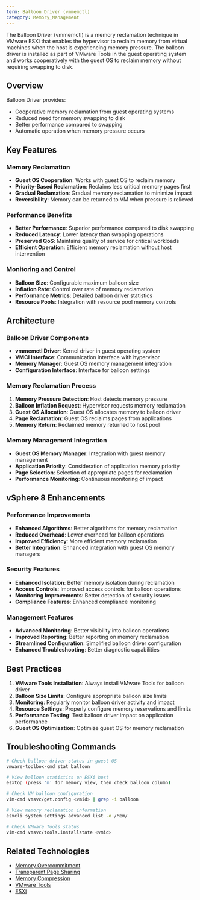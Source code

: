 ```yaml
---
term: Balloon Driver (vmmemctl)
category: Memory_Management
---
```


The Balloon Driver (vmmemctl) is a memory reclamation technique in VMware ESXi that enables the hypervisor to reclaim memory from virtual machines when the host is experiencing memory pressure. The balloon driver is installed as part of VMware Tools in the guest operating system and works cooperatively with the guest OS to reclaim memory without requiring swapping to disk.

## Overview

Balloon Driver provides:
- Cooperative memory reclamation from guest operating systems
- Reduced need for memory swapping to disk
- Better performance compared to swapping
- Automatic operation when memory pressure occurs

## Key Features

### Memory Reclamation
- **Guest OS Cooperation**: Works with guest OS to reclaim memory
- **Priority-Based Reclamation**: Reclaims less critical memory pages first
- **Gradual Reclamation**: Gradual memory reclamation to minimize impact
- **Reversibility**: Memory can be returned to VM when pressure is relieved

### Performance Benefits
- **Better Performance**: Superior performance compared to disk swapping
- **Reduced Latency**: Lower latency than swapping operations
- **Preserved QoS**: Maintains quality of service for critical workloads
- **Efficient Operation**: Efficient memory reclamation without host intervention

### Monitoring and Control
- **Balloon Size**: Configurable maximum balloon size
- **Inflation Rate**: Control over rate of memory reclamation
- **Performance Metrics**: Detailed balloon driver statistics
- **Resource Pools**: Integration with resource pool memory controls

## Architecture

### Balloon Driver Components
- **vmmemctl Driver**: Kernel driver in guest operating system
- **VMCI Interface**: Communication interface with hypervisor
- **Memory Manager**: Guest OS memory management integration
- **Configuration Interface**: Interface for balloon settings

### Memory Reclamation Process
1. **Memory Pressure Detection**: Host detects memory pressure
2. **Balloon Inflation Request**: Hypervisor requests memory reclamation
3. **Guest OS Allocation**: Guest OS allocates memory to balloon driver
4. **Page Reclamation**: Guest OS reclaims pages from applications
5. **Memory Return**: Reclaimed memory returned to host pool

### Memory Management Integration
- **Guest OS Memory Manager**: Integration with guest memory management
- **Application Priority**: Consideration of application memory priority
- **Page Selection**: Selection of appropriate pages for reclamation
- **Performance Monitoring**: Continuous monitoring of impact

## vSphere 8 Enhancements

### Performance Improvements
- **Enhanced Algorithms**: Better algorithms for memory reclamation
- **Reduced Overhead**: Lower overhead for balloon operations
- **Improved Efficiency**: More efficient memory reclamation
- **Better Integration**: Enhanced integration with guest OS memory managers

### Security Features
- **Enhanced Isolation**: Better memory isolation during reclamation
- **Access Controls**: Improved access controls for balloon operations
- **Monitoring Improvements**: Better detection of security issues
- **Compliance Features**: Enhanced compliance monitoring

### Management Features
- **Advanced Monitoring**: Better visibility into balloon operations
- **Improved Reporting**: Better reporting on memory reclamation
- **Streamlined Configuration**: Simplified balloon driver configuration
- **Enhanced Troubleshooting**: Better diagnostic capabilities

## Best Practices

1. **VMware Tools Installation**: Always install VMware Tools for balloon driver
2. **Balloon Size Limits**: Configure appropriate balloon size limits
3. **Monitoring**: Regularly monitor balloon driver activity and impact
4. **Resource Settings**: Properly configure memory reservations and limits
5. **Performance Testing**: Test balloon driver impact on application performance
6. **Guest OS Optimization**: Optimize guest OS for memory reclamation

## Troubleshooting Commands

```bash
# Check balloon driver status in guest OS
vmware-toolbox-cmd stat balloon

# View balloon statistics on ESXi host
esxtop (press 'm' for memory view, then check balloon column)

# Check VM balloon configuration
vim-cmd vmsvc/get.config <vmid> | grep -i balloon

# View memory reclamation information
esxcli system settings advanced list -o /Mem/

# Check VMware Tools status
vim-cmd vmsvc/tools.installstate <vmid>
```

## Related Technologies

- [Memory Overcommitment](/glossary/term/memory-overcommitment.md)
- [Transparent Page Sharing](/glossary/term/transparent-page-sharing.md)
- [Memory Compression](/glossary/term/memory-compression.md)
- [VMware Tools](/glossary/term/vmware-tools.md)
- [ESXi](/glossary/term/esxi.md)